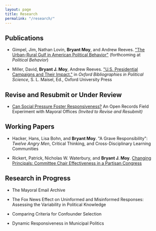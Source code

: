 ```yaml
---
layout: page
title: Research
permalink: "/research/"
---
```

## Publications
* Gimpel, Jim, Nathan Lovin, **Bryant Moy**, and Andrew Reeves. ["The Urban-Rural Gulf in American Political Behavior"](https://bryantjmoy.github.io/assets/urbanrural.pdf) (forthcoming at *Political Behavior*)

* Miller, David, **Bryant J. Moy**, Andrew Reeves. ["U.S. Presidential Campaigns and Their Impact."](http://www.oxfordbibliographies.com/view/document/obo-9780199756223/obo-9780199756223-0156.xml) in *Oxford Bibliographies in Political Science*, S. L. Maisel, Ed., Oxford University Press

<!-- +## Invited to Revise and Resubmit or Under Review+ -->
## Revise and Resubmit or Under Review
* [Can Social Pressure Foster Responsiveness?](Projects/SocialPressureMayors.md) An Open Records Field Experiment with Mayoral Offices *(Invited to Revise and Resubmit)*

## Working Papers
* Hacker, Hans, Lisa Bohn, and **Bryant Moy**. "A Grave Responsibility": *Twelve Angry Men*, Critical Thinking, and Cross-Disciplinary Learning Communities 

* Rickert, Patrick, Nicholas W. Waterbury, and **Bryant J. Moy**.
[Changing Principals: Committee Chair Effectiveness in a Partisan Congress](https://bryantjmoy.github.io/assets/APSA2019RickertWaterburyMoy.pdf)
<!--[Changing Principals: Committee Chair Effectiveness in a Partisan Congress](Projects/LES.md) --> 

## Research in Progress

* The Mayoral Email Archive

* The Fox News Effect on Uninformed and Misinformed Responses: Assessing the Variability in Political Knowledge

* Comparing Criteria for Confounder Selection

* Dynamic Responsiveness in Municipal Politics

